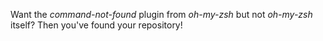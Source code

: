 Want the *command-not-found* plugin from *oh-my-zsh* but not *oh-my-zsh* itself? Then you've found your repository!
